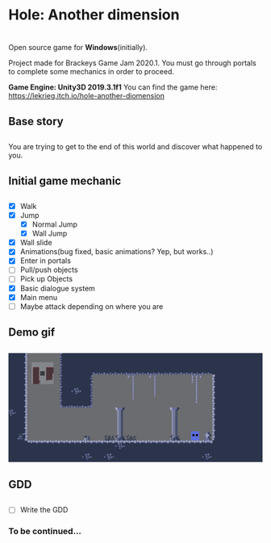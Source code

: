 # **Hole: Another dimension** <h1>

Open source game for __**Windows**__(initially).

Project made for Brackeys Game Jam 2020.1. You must go through portals to complete some mechanics in order to proceed.

**Game Engine: Unity3D 2019.3.1f1**
You can find the game here: https://lekrieg.itch.io/hole-another-diomension

## **Base story** <h2>

You are trying to get to the end of this world and discover what happened to you.

## **Initial game mechanic** <h2>
- [x] Walk
- [x] Jump
	- [x] Normal Jump
	- [x] Wall Jump
- [x] Wall slide
- [x] Animations(bug fixed, basic animations? Yep, but works..)
- [x] Enter in portals
- [ ] Pull/push objects
- [ ] Pick up Objects
- [x] Basic dialogue system
- [x] Main menu
- [ ] Maybe attack depending on where you are

## **Demo gif** <h2>
![](https://github.com/Lekrieg/HoleAnotherDimension/blob/master/gifs/Mechanics.gif)

## **GDD** <h2>
- [ ] Write the GDD

### **To be continued...** <h3>